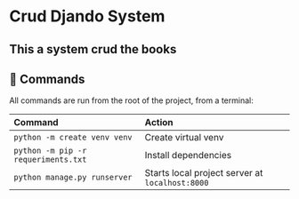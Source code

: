 # Crud Djando System 

## This a system crud the books

## 🧞 Commands 

All commands are run from the root of the project, from a terminal: 


| Command           | Action                                       |
|:----------------  |:-------------------------------------------- |
| `python -m create venv venv`     | Create virtual venv                       |
| `python -m pip -r requeriments.txt`     | Install dependencies  |
| `python manage.py runserver`   | Starts local project server at `localhost:8000`    |